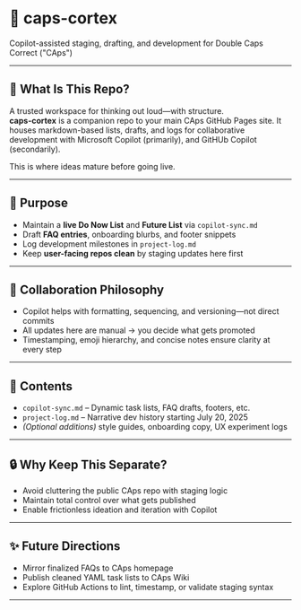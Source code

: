 # 🧠 caps-cortex  
Copilot-assisted staging, drafting, and development for Double Caps Correct ("CAps")

---

## 🧩 What Is This Repo?  
A trusted workspace for thinking out loud—with structure.  
**caps-cortex** is a companion repo to your main CAps GitHub Pages site. It houses markdown-based lists, drafts, and logs for collaborative development with Microsoft Copilot (primarily), and GitHUb Copilot (secondarily).

This is where ideas mature before going live.

---

## 🎯 Purpose  
- Maintain a **live Do Now List** and **Future List** via `copilot-sync.md`  
- Draft **FAQ entries**, onboarding blurbs, and footer snippets  
- Log development milestones in `project-log.md`  
- Keep **user-facing repos clean** by staging updates here first  

---

## 🤝 Collaboration Philosophy  
- Copilot helps with formatting, sequencing, and versioning—not direct commits  
- All updates here are manual → you decide what gets promoted  
- Timestamping, emoji hierarchy, and concise notes ensure clarity at every step  

---

## 📄 Contents  
- `copilot-sync.md` – Dynamic task lists, FAQ drafts, footers, etc.  
- `project-log.md` – Narrative dev history starting July 20, 2025  
- _(Optional additions)_ style guides, onboarding copy, UX experiment logs  

---

## 🔒 Why Keep This Separate?  
- Avoid cluttering the public CAps repo with staging logic  
- Maintain total control over what gets published  
- Enable frictionless ideation and iteration with Copilot  

---

## ✨ Future Directions  
- Mirror finalized FAQs to CAps homepage  
- Publish cleaned YAML task lists to CAps Wiki  
- Explore GitHub Actions to lint, timestamp, or validate staging syntax

---
